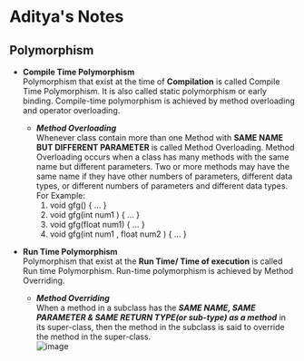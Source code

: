 # Aditya's Notes
## Polymorphism
+ **Compile Time Polymorphism**
  <br> Polymorphism that exist at the time of **Compilation** is called Compile Time Polymorphism. It is also called static polymorphism or early binding. Compile-time polymorphism is achieved by method overloading and operator overloading.
  + **_Method Overloading_** 
  <br> Whenever class contain more than one Method with **SAME NAME BUT DIFFERENT PARAMETER** is called Method Overloading. Method Overloading occurs when a class has many methods with the same name but different parameters. Two or more methods may have the same name if they have other numbers of parameters, different data types, or different numbers of parameters and different data types. 
  <br> For Example: 
    1. void gfg() { ... }
    2. void gfg(int num1 ) { ... }
    3. void gfg(float num1) { ... }
    4. void gfg(int num1 , float num2 ) { ... }  

+ **Run Time Polymorphism**
<br> Polymorphism that exist at the **Run Time/ Time of execution** is called Run time Polymorphism. Run-time polymorphism is achieved by Method Overriding.
  + **_Method Overriding_**
<br> When a method in a subclass has the ***SAME NAME, SAME PARAMETER  & SAME RETURN TYPE(or sub-type) as a method*** in its super-class, then the method in the subclass is said to override the method in the super-class. <br>
![image](https://user-images.githubusercontent.com/107999400/214625840-b68db069-741c-4d32-8d4c-2d18dad39256.png)




